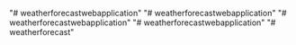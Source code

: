 "# weatherforecastwebapplication" 
"# weatherforecastwebapplication" 
"# weatherforecastwebapplication" 
"# weatherforecastwebapplication" 
"# weatherforecast" 
